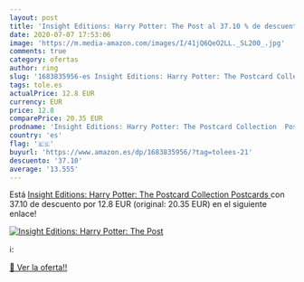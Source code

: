 ```yaml
---
layout: post
title: 'Insight Editions: Harry Potter: The Post al 37.10 % de descuento'
date: 2020-07-07 17:53:06
image: 'https://m.media-amazon.com/images/I/41jQ6QeO2LL._SL200_.jpg'
comments: true
category: ofertas
author: ring
slug: '1683835956-es Insight Editions: Harry Potter: The Postcard Collection...'
tags: tole.es
actualPrice: 12.8 EUR
currency: EUR
price: 12.8
comparePrice: 20.35 EUR
prodname: 'Insight Editions: Harry Potter: The Postcard Collection  Postcards '
country: 'es'
flag: '🇪🇸'
buyurl: 'https://www.amazon.es/dp/1683835956/?tag=tolees-21'
descuento: '37.10'
average: '13.555'
---
```


Está [Insight Editions: Harry Potter: The Postcard Collection  Postcards ](https://www.amazon.es/dp/1683835956/?tag=tolees-21) con 37.10 de descuento por 12.8 EUR (original: 20.35 EUR) en el siguiente enlace!

[![Insight Editions: Harry Potter: The Post](https://m.media-amazon.com/images/I/41jQ6QeO2LL._SL200_.jpg)](https://www.amazon.es/dp/1683835956/?tag=tolees-21)

ℹ️:


[🛒 Ver la oferta!!](https://www.amazon.es/dp/1683835956/?tag=tolees-21)
